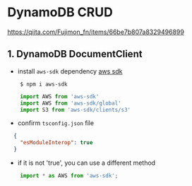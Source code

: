 # DynamoDB CRUD

https://qiita.com/Fujimon_fn/items/66be7b807a8329496899

## 1. DynamoDB DocumentClient 
* install `aws-sdk` dependency [aws sdk](https://www.npmjs.com/package/aws-sdk)

```shell
    $ npm i aws-sdk
```

```typescript
    import AWS from 'aws-sdk'
    import AWS from 'aws-sdk/global'
    import S3 from 'aws-sdk/clients/s3'
```

* confirm `tsconfig.json` file
```json
  {
    "esModuleInterop": true
  }
```

* if it is not 'true', you can use a different method
```typescript
    import * as AWS from 'aws-sdk';
```

